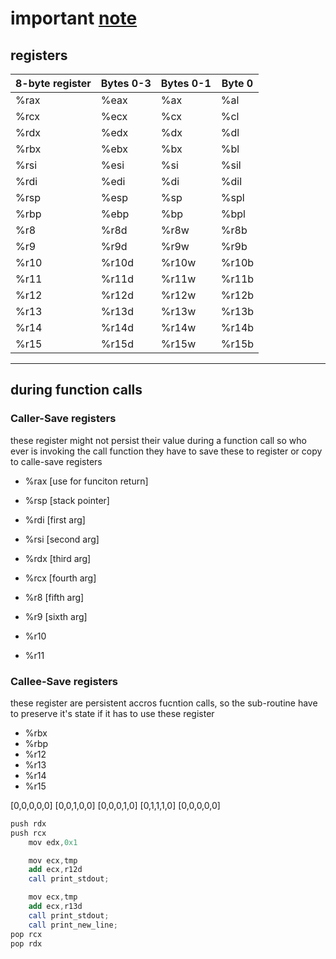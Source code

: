 # important [note](./x64_cheatsheet.pdf)

## registers

8-byte register |  Bytes 0-3 |  Bytes 0-1 | Byte 0|
----------------|------------|------------|-------|
%rax            |  %eax      |  %ax       |  %al
%rcx            |  %ecx      |  %cx       |  %cl
%rdx            |  %edx      |  %dx       |  %dl
%rbx            |  %ebx      |  %bx       |  %bl
%rsi            |  %esi      |  %si       |  %sil
%rdi            |  %edi      |  %di       |  %dil
%rsp            |  %esp      |  %sp       |  %spl
%rbp            |  %ebp      |  %bp       |  %bpl
%r8             |  %r8d      |  %r8w      |  %r8b
%r9             |  %r9d      |  %r9w      |  %r9b
%r10            |  %r10d     |  %r10w     |  %r10b
%r11            |  %r11d     |  %r11w     |  %r11b
%r12            |  %r12d     |  %r12w     |  %r12b
%r13            |  %r13d     |  %r13w     |  %r13b
%r14            |  %r14d     |  %r14w     |  %r14b
%r15            |  %r15d     |  %r15w     |  %r15b
------------------------------------------------

## during function calls

### Caller-Save registers
 these register might not persist their value during a function call
 so who ever is invoking the call function they have to save these to register
 or copy to calle-save registers

- %rax  [use for funciton return]
- %rsp  [stack pointer] 

- %rdi [first arg]
- %rsi [second arg]
- %rdx [third arg]
- %rcx [fourth arg]
- %r8  [fifth arg]
- %r9  [sixth arg]

- %r10
- %r11

### Callee-Save registers
 these register are persistent accros fucntion calls, so the sub-routine have to 
 preserve it's state if it has to use these register
- %rbx
- %rbp
- %r12
- %r13
- %r14
- %r15


[0,0,0,0,0]
[0,0,1,0,0]
[0,0,0,1,0]
[0,1,1,1,0]
[0,0,0,0,0]
```as
push rdx
push rcx
    mov edx,0x1

    mov ecx,tmp
    add ecx,r12d  
    call print_stdout;    

    mov ecx,tmp
    add ecx,r13d  
    call print_stdout;             
    call print_new_line;
pop rcx
pop rdx
```